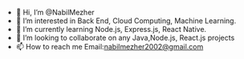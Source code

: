 - 👋 Hi, I’m @NabilMezher
- 👀 I’m interested in Back End, Cloud Computing, Machine Learning.
- 🌱 I’m currently learning Node.js, Express.js, React Native.
- 💞️ I’m looking to collaborate on any Java,Node.js, React.js projects
- 📫 How to reach me 
Email:nabilmezher2002@gmail.com

<!---
NabilMezher/NabilMezher is a ✨ special ✨ repository because its `README.md` (this file) appears on your GitHub profile.
You can click the Preview link to take a look at your changes.
--->
